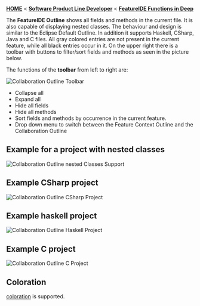 <!-- Breadcrumb -->
[**HOME**](https://github.com/tthuem/FeatureIDE/wiki) < [**Software Product Line Developer**](https://github.com/tthuem/FeatureIDE/wiki/Software-Product-Line-Developer) < [**FeatureIDE Functions in Deep**](https://github.com/tthuem/FeatureIDE/wiki/FeatureIDE-Functions-in-Deep)

<!-- Introduction -->
The **FeatureIDE Outline** shows all fields and methods in the current file. It is also capable of displaying nested classes. 
The behaviour and design is similar to the Eclipse Default Outline. In addition it supports Haskell, CSharp, Java and C files.
All gray colored entries are not present in the current feature, while all black entries occur in it.
On the upper right there is a toolbar with buttons to filter/sort fields and methods as seen in the picture below.


<!-- Outline -->

<!-- Content -->
The functions of the **toolbar** from left to right are:       

![Collaboration Outline Toolbar](https://github.com/tthuem/FeatureIDE/wiki/Assets/FeatureIDEOutline/toolbar.PNG)

* Collapse all
* Expand all
* Hide all fields
* Hide all methods
* Sort fields and methods by occurrence in the current feature.
* Drop down menu to switch between the Feature Context Outline and the Collaboration Outline

## Example for a project with nested classes
![Collaboration Outline nested Classes Support](https://github.com/tthuem/FeatureIDE/wiki/Assets/FeatureIDEOutline/nestedClasses.PNG)

## Example CSharp project
![Collaboration Outline CSharp Project](https://github.com/tthuem/FeatureIDE/wiki/Assets/FeatureIDEOutline/CSharp.PNG)

## Example haskell project
![Collaboration Outline Haskell Project](https://github.com/tthuem/FeatureIDE/wiki/Assets/FeatureIDEOutline/haskell.PNG)

## Example C project
![Collaboration Outline C Project](https://github.com/tthuem/FeatureIDE/wiki/Assets/FeatureIDEOutline/C.PNG)

## Coloration

[coloration](https://github.com/tthuem/FeatureIDE/wiki/Coloration) is supported.





